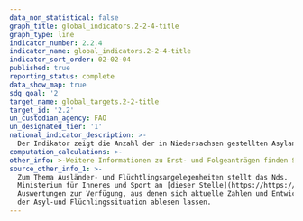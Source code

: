```yaml
---
data_non_statistical: false
graph_title: global_indicators.2-2-4-title
graph_type: line
indicator_number: 2.2.4
indicator_name: global_indicators.2-2-4-title
indicator_sort_order: 02-02-04
published: true
reporting_status: complete
data_show_map: true
sdg_goal: '2'
target_name: global_targets.2-2-title
target_id: '2.2'
un_custodian_agency: FAO
un_designated_tier: '1'
national_indicator_description: >-
  Der Indikator zeigt die Anzahl der in Niedersachsen gestellten Asylanträge.
computation_calculations: >-
other_info: >-Weitere Informationen zu Erst- und Folgeanträgen finden Sie beim [BAMF](https://www.bamf.de)
source_other_info_1: >-
  Zum Thema Ausländer- und Flüchtlingsangelegenheiten stellt das Nds.
  Ministerium für Inneres und Sport an [dieser Stelle](https://https://www.mi.niedersachsen.de/startseite/themen/auslanderangelegenheiten/zahlen_daten_fakten/statistische_daten/lagebilder-zu-fluechlings--und-auslaenderangelegenheiten-164283.html) monatlich statistische
  Auswertungen zur Verfügung, aus denen sich aktuelle Zahlen und Entwicklungen
  der Asyl-und Flüchlingssituation ablesen lassen.
---
```

